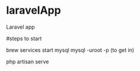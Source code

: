 # laravelApp
Laravel app

#steps to start

brew services start mysql
mysql -uroot -p (to get in)

php artisan serve
